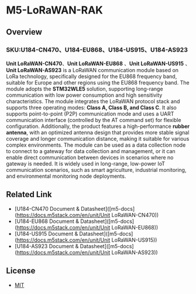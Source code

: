 # M5-LoRaWAN-RAK

## Overview

### SKU:U184-CN470、U184-EU868、U184-US915、U184-AS923

**Unit LoRaWAN-CN470**、**Unit LoRaWAN-EU868** 、**Unit LoRaWAN-US915** 、**Unit LoRaWAN-AS923**  is a LoRaWAN communication module based on LoRa technology, specifically designed for the EU868 frequency band, suitable for Europe and other regions using the EU868 frequency band. The module adopts the **STM32WLE5** solution, supporting long-range communication with low power consumption and high sensitivity characteristics. The module integrates the LoRaWAN protocol stack and supports three operating modes: **Class A, Class B, and Class C**. It also supports point-to-point (P2P) communication mode and uses a UART communication interface (controlled by the AT command set) for flexible configuration. Additionally, the product features a high-performance **rubber antenna**, with an optimized antenna design that provides more stable signal coverage and longer communication distance, making it suitable for various complex environments. The module can be used as a data collection node to connect to a gateway for data collection and management, or it can enable direct communication between devices in scenarios where no gateway is needed. It is widely used in long-range, low-power IoT communication scenarios, such as smart agriculture, industrial monitoring, and environmental monitoring node deployments.

## Related Link

- [U184-CN470 Document & Datasheet]([m5-docs](https://docs.m5stack.com/en/unit/Unit LoRaWAN-CN470))
- [U184-EU868 Document & Datasheet]([m5-docs](https://docs.m5stack.com/en/unit/Unit LoRaWAN-EU868))
- [U184-US915 Document & Datasheet]([m5-docs](https://docs.m5stack.com/en/unit/Unit LoRaWAN-US915))
- [U184-AS923 Document & Datasheet]([m5-docs](https://docs.m5stack.com/en/unit/Unit LoRaWAN-AS923))

## License

- [MIT](https://github.com/m5stack/M5Unit-ByteButton/blob/main/LICENSE)